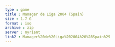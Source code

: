 ```yaml
---
type : game
title : Manager de Liga 2004 (Spain)
size : 1.7 G
format : iso
archive : zip
server : myrient
link2 : Manager%20de%20Liga%202004%20%28Spain%29
---
```

